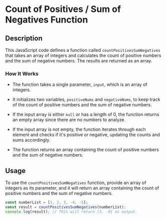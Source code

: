 # Count of Positives / Sum of Negatives Function

## Description

This JavaScript code defines a function called `countPositivesSumNegatives` that takes an array of integers and calculates the count of positive numbers and the sum of negative numbers. The results are returned as an array.

### How It Works

- The function takes a single parameter, `input`, which is an array of integers.

- It initializes two variables, `positiveNums` and `negativeNums`, to keep track of the count of positive numbers and the sum of negative numbers.

- If the input array is either `null` or has a length of 0, the function returns an empty array since there are no numbers to analyze.

- If the input array is not empty, the function iterates through each element and checks if it's positive or negative, updating the counts and sums accordingly.

- The function returns an array containing the count of positive numbers and the sum of negative numbers.

## Usage

To use the `countPositivesSumNegatives` function, provide an array of integers as its parameter, and it will return an array containing the count of positive numbers and the sum of negative numbers.

```javascript
const numberList = [1, 2, 3, -4, -5];
const result = countPositivesSumNegatives(numberList);
console.log(result); // This will return [3, -9] as output.
